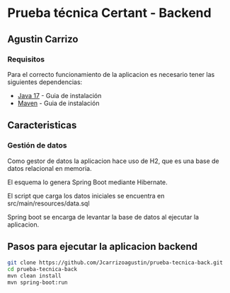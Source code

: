 # Prueba técnica Certant - Backend

## Agustin Carrizo

### Requisitos

Para el correcto funcionamiento de la aplicacion es necesario tener las siguientes dependencias:

- [Java 17](https://techkrowd.com/programacion/como-instalar-jdk-17-en-windows-10-y-11/) - Guia de instalación
- [Maven](https://www.arteco-consulting.com/post/java/instalacion-de-maven) - Guia de instalación

## Caracteristicas
### Gestión de datos
Como gestor de datos la aplicacion hace uso de H2, que es una base de datos relacional en memoria.

El esquema lo genera Spring Boot mediante Hibernate.

El script que carga los datos iniciales se encuentra en src/main/resources/data.sql

Spring boot se encarga de levantar la base de datos al ejecutar la aplicacion.

## Pasos para ejecutar la aplicacion backend

```sh
git clone https://github.com/Jcarrizoagustin/prueba-tecnica-back.git
cd prueba-tecnica-back
mvn clean install
mvn spring-boot:run
```